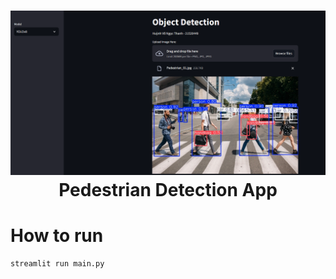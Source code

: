 <div align="center">
 <h1> <img src="./public/app.png" width="800px"><br/>Pedestrian Detection App</h1>
</div>

#  How to run

```streamlit run main.py```
